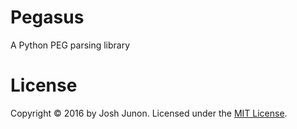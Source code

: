 # Pegasus
A Python PEG parsing library

# License
Copyright &copy; 2016 by Josh Junon. Licensed under the [MIT License](LICENSE).
